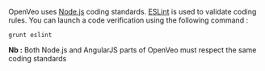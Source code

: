 OpenVeo uses [Node.js](https://nodejs.org/en/) coding standards. [ESLint](http://eslint.org/) is used to validate coding rules. You can launch a code verification using the following command :

    grunt eslint

**Nb :** Both Node.js and AngularJS parts of OpenVeo must respect the same coding standards
